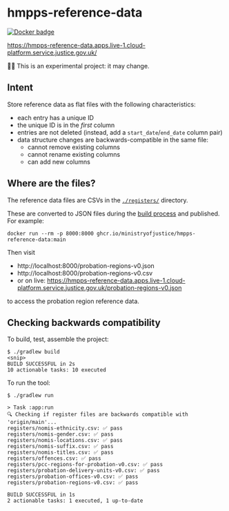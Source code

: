 # hmpps-reference-data

[![Docker badge](https://img.shields.io/badge/docker-image-2496ED?style=flat&logo=docker)](https://github.com/ministryofjustice/hmpps-reference-data/pkgs/container/hmpps-reference-data)

https://hmpps-reference-data.apps.live-1.cloud-platform.service.justice.gov.uk/

🧑‍🔬 This is an experimental project: it may change.

## Intent

Store reference data as flat files with the following characteristics:

- each entry has a unique ID
- the unique ID is in the _first_ column
- entries are not deleted (instead, add a `start_date`/`end_date` column pair)
- data structure changes are backwards-compatible in the same file:
    - cannot remove existing columns
    - cannot rename existing columns
    - can add new columns

## Where are the files?

The reference data files are CSVs in the [`./registers/`](registers) directory.

These are converted to JSON files during the [build process](.github/workflows/publish.yml) and published. For example:
```
docker run --rm -p 8000:8000 ghcr.io/ministryofjustice/hmpps-reference-data:main
```
Then visit

- http://localhost:8000/probation-regions-v0.json
- http://localhost:8000/probation-regions-v0.csv
- or on live: https://hmpps-reference-data.apps.live-1.cloud-platform.service.justice.gov.uk/probation-regions-v0.json

to access the probation region reference data.

## Checking backwards compatibility

To build, test, assemble the project:
```
$ ./gradlew build
<snip>
BUILD SUCCESSFUL in 2s
10 actionable tasks: 10 executed
```

To run the tool:
```
$ ./gradlew run

> Task :app:run
🔍 Checking if register files are backwards compatible with 'origin/main'...
registers/nomis-ethnicity.csv: ✅ pass
registers/nomis-gender.csv: ✅ pass
registers/nomis-locations.csv: ✅ pass
registers/nomis-suffix.csv: ✅ pass
registers/nomis-titles.csv: ✅ pass
registers/offences.csv: ✅ pass
registers/pcc-regions-for-probation-v0.csv: ✅ pass
registers/probation-delivery-units-v0.csv: ✅ pass
registers/probation-offices-v0.csv: ✅ pass
registers/probation-regions-v0.csv: ✅ pass

BUILD SUCCESSFUL in 1s
2 actionable tasks: 1 executed, 1 up-to-date
```
